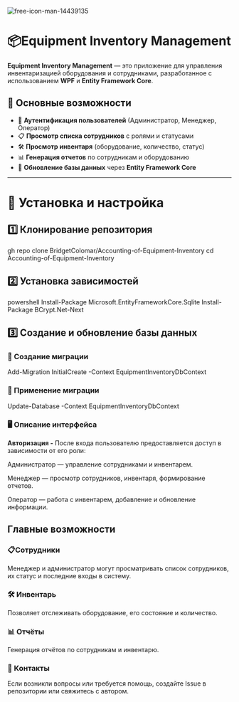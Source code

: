 ![free-icon-man-14439135](https://github.com/user-attachments/assets/3f7a2f1e-d1d2-439a-8e5c-f716ddc99fd0)
#  **📦Equipment Inventory Management**


**Equipment Inventory Management** — это приложение для управления инвентаризацией оборудования и сотрудниками, разработанное с использованием **WPF** и **Entity Framework Core**.

## **🚀 Основные возможности**
- 🔑 **Аутентификация пользователей** (Администратор, Менеджер, Оператор)
- 📋 **Просмотр списка сотрудников** с ролями и статусами
- 🛠 **Просмотр инвентаря** (оборудование, количество, статус)
- 📊 **Генерация отчетов** по сотрудникам и оборудованию
- 🔄 **Обновление базы данных** через **Entity Framework Core**

---

# **🔧 Установка и настройка**

## **1️⃣ Клонирование репозитория**
gh repo clone BridgetColomar/Accounting-of-Equipment-Inventory
cd Accounting-of-Equipment-Inventory
## **2️⃣ Установка зависимостей**
powershell
Install-Package Microsoft.EntityFrameworkCore.Sqlite
Install-Package BCrypt.Net-Next
## **3️⃣ Создание и обновление базы данных**
### **📌 Создание миграции**
Add-Migration InitialCreate -Context EquipmentInventoryDbContext
### **📌 Применение миграции**
Update-Database -Context EquipmentInventoryDbContext
### **🖥️ Описание интерфейса**
**Авторизация -**
После входа пользователю предоставляется доступ в зависимости от его роли:

Администратор — управление сотрудниками и инвентарем.

Менеджер — просмотр сотрудников, инвентаря, формирование отчетов.

Оператор — работа с инвентарем, добавление и обновление информации.

## **Главные возможности**
### **📋Сотрудники**
Менеджер и администратор могут просматривать список сотрудников, их статус и последние входы в систему.

### **🛠 Инвентарь**
Позволяет отслеживать оборудование, его состояние и количество.

### **📊 Отчёты**
Генерация отчётов по сотрудникам и инвентарю.

### **📌 Контакты**
Если возникли вопросы или требуется помощь, создайте Issue в репозитории или свяжитесь с автором.



